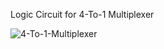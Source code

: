 Logic Circuit for 4-To-1 Multiplexer

![4-To-1-Multiplexer](https://user-images.githubusercontent.com/110713458/235471039-6742d724-157f-4333-ad61-3de96c661537.jpg)
